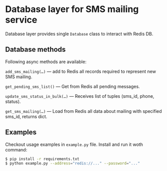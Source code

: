 # Database layer for SMS mailing service

Database layer provides single `Database` class to interact with Redis DB.

## Database methods

Following async methods are available:


`add_sms_mailing(…)` — add to Redis all records required to represent new SMS mailing.

`get_pending_sms_list()` — Get from Redis all pending messages.

`update_sms_status_in_bulk(…)` — Receives list of tuples (sms_id, phone, status).

`get_sms_mailing(…)` — Load from Redis all data about mailing with specified sms_id, returns dict.

## Examples

Checkout usage examples in `example.py` file. Install and run it woth command:

```sh
$ pip install -r requirements.txt
$ python example.py --address="redis://..." --password="..."
```
